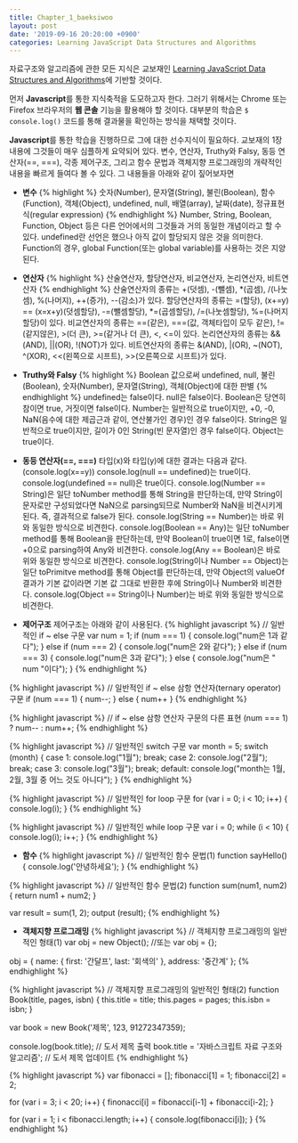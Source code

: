 ```yaml
---
title: Chapter_1_baeksiwoo
layout: post
date: '2019-09-16 20:20:00 +0900'
categories: Learning JavaScript Data Structures and Algorithms
---
```

자료구조와 알고리즘에 관한 모든 지식은 교보재인 [Learning JavaScript Data Structures and Algorithms]에 기반할 것이다.

먼저 **Javascript**를 통한 지식축적을 도모하고자 한다. 그러기 위해서는 Chrome 또는 Firefox 브라우저의 **웹 콘솔** 기능을 활용해야 할 것이다. 대부분의 학습은 `$ console.log()` 코드를 통해 결과물을 확인하는 방식을 채택할 것이다. 

**Javascript**를 통한 학습을 진행하므로 그에 대한 선수지식이 필요하다. 교보재의 1장 내용에 그것들이 매우 심플하게 요약되어 있다. 변수, 연산자, Truthy와 Falsy, 동등 연산자(==, ===), 각종 제어구조, 그리고 함수 문법과 객체지향 프로그래밍의 개략적인 내용을 빠르게 들여다 볼 수 있다. 그 내용들을 아래와 같이 짚어보자면

* **변수**
{% highlight %}
숫자(Number), 문자열(String), 불린(Boolean), 함수(Function), 객체(Object), undefined, null, 배열(array), 날짜(date), 정규표현식(regular expression)
{% endhighlight %}
Number, String, Boolean, Function, Object 등은 다른 언어에서의 그것들과 거의 동일한 개념이라고 할 수 있다. 
undefined란 선언은 했으나 아직 값이 할당되지 않은 것을 의미한다. 
Function의 경우, global Function(또는 global variable)를 사용하는 것은 지양된다. 

* **연산자**
{% highlight %}
산술연산자, 할당연산자, 비교연산자, 논리연산자, 비트연산자
{% endhighlight %}
산술연산자의 종류는 +(덧셈), -(뺄셈), *(곱셈), /(나눗셈), %(나머지), ++(증가), --(감소)가 있다.
할당연산자의 종류는 =(할당), (x+=y) == (x=x+y)(덧셈할당), -=(뺄셈할당), *=(곱셈할당), /=(나눗셈할당), %=(나머지할당)이 있다. 
비교연산자의 종류는 ==(같은), ===(값, 객체타입이 모두 같은), !=(같지않은), >(더 큰), >=(같거나 더 큰), <, <=이 있다. 
논리연산자의 종류는 &&(AND), ||(OR), !(NOT)가 있다. 
비트연산자의 종류는 &(AND), |(OR), ~(NOT), ^(XOR), <<(왼쪽으로 시프트), >>(오른쪽으로 시프트)가 있다.

* **Truthy와 Falsy**
{% highlight %}
Boolean 값으로써 undefined, null, 불린(Boolean), 숫자(Number), 문자열(String), 객체(Object)에 대한 판별
{% endhighlight %}
undefined는 false이다. 
null은 false이다. 
Boolean은 당연히 참이면 true, 거짓이면 false이다. 
Number는 일반적으로 true이지만, +0, -0, NaN(음수에 대한 제곱근과 같이, 연산불가인 경우)인 경우 false이다. 
String은 일반적으로 true이지만, 길이가 0인 String(빈 문자열)인 경우 false이다. 
Object는 true이다. 

* **동등 연산자(==, ===)**
타입(x)와 타입(y)에 대한 결과는 다음과 같다.(console.log(x==y))
console.log(null == undefined)는 true이다. 
console.log(undefined == null)은 true이다.
console.log(Number == String)은 일단 toNumber method를 통해 String을 판단하는데, 만약 String이 문자로만 구성되었다면 NaN으로 parsing되므로 Number와 NaN을 비견시키게 된다. 즉, 결과적으로 false가 된다. 
console.log(String == Number)는 바로 위와 동일한 방식으로 비견한다. 
console.log(Boolean == Any)는 일단 toNumber method를 통해 Boolean을 판단하는데, 만약 Boolean이 true이면 1로, false이면 +0으로 parsing하여 Any와 비견한다. 
console.log(Any == Boolean)은 바로 위와 동일한 방식으로 비견한다. 
console.log(String이나 Number == Object)는 일단 toPrimitve method를 통해 Object를 판단하는데, 만약 Object의 valueOf 결과가 기본 값이라면 기본 값 그대로 반환한 후에 String이나 Number와 비견한다.
console.log(Object == String이나 Number)는 바로 위와 동일한 방식으로 비견한다.

* **제어구조**
제어구조는 아래와 같이 사용된다.
{% highlight javascript %}
// 일반적인 if ~ else 구문
var num = 1;
if (num === 1) {
    console.log("num은 1과 같다");
} else if (num === 2) {
    console.log("num은 2와 같다");
} else if (num === 3) {
    console.log("num은 3과 같다");
} else {
    console.log("num은 " num "이다");
}
{% endhighlight %}

{% highlight javascript %}
// 일반적인 if ~ else 삼항 연산자(ternary operator) 구문
if (num === 1) {
    num--;
} else {
    num++
}
{% endhighlight %}

{% highlight javascript %}
// if ~ else 삼항 연산자 구문의 다른 표현
(num === 1) ? num-- : num++;
{% endhighlight %}

{% highlight javascript %}
// 일반적인 switch 구문
var month = 5;
switch (month) {
    case 1:
        console.log("1월");
        break;
    case 2:
        console.log("2월");
        break;
    case 3:
        console.log("3월");
        break;
    default:
        console.log("month는 1월, 2월, 3월 중 어느 것도 아니다");
}
{% endhighlight %}

{% highlight javascript %}
// 일반적인 for loop 구문
for (var i = 0; i < 10; i++) {
    console.log(i);
}
{% endhighlight %}

{% highlight javascript %}
// 일반적인 while loop 구문
var i = 0;
while (i < 10)
{
    console.log(i);
    i++;
}
{% endhighlight %}

* **함수**
{% highlight javascript %}
// 일반적인 함수 문법(1)
function sayHello() {
    console.log('안녕하세요');
}
{% endhighlight %}

{% highlight javascript %}
// 일반적인 함수 문법(2)
function sum(num1, num2) {
    return num1 + num2;
}

var result = sum(1, 2);
output (result);
{% endhighlight %}

* **객체지향 프로그래밍**
{% highlight javascript %}
// 객체지향 프로그래밍의 일반적인 형태(1)
var obj = new Object();
//또는 var obj = {};

obj = {
    name: {
        first: '간달프',
        last: '회색의'
    },
    address: '중간계'
};
{% endhighlight %}

{% highlight javascript %}
// 객체지향 프로그래밍의 일반적인 형태(2)
function Book(title, pages, isbn) {
    this.title = title;
    this.pages = pages;
    this.isbn = isbn;
}

var book = new Book('제목', 123, 91272347359);

console.log(book.title); // 도서 제목 출력
book.title = '자바스크립트 자료 구조와 알고리즘'; // 도서 제목 업데이트
{% endhighlight %}



{% highlight javascript %}
var fibonacci = [];
fibonacci[1] = 1;
fibonacci[2] = 2;

for (var i = 3; i < 20; i++) {
    finonacci[i] = fibonacci[i-1] + fibonacci[i-2];
}

for (var i = 1; i < fibonacci.length; i++) {
    console.log(fibonacci[i]);
}
{% endhighlight %}




[Learning JavaScript Data Structures and Algorithms]: https://www.packtpub.com/web-development/learning-javascript-data-structures-and-algorithms-third-edition
